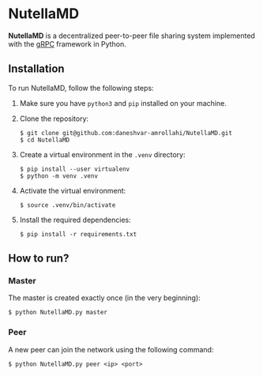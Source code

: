 # NutellaMD

**NutellaMD** is a decentralized peer-to-peer file sharing system implemented with the [gRPC](https://grpc.io/) framework in Python.

## Installation

To run NutellaMD, follow the following steps:

1. Make sure you have ```python3``` and ```pip``` installed on your machine. 

2. Clone the repository:
    ```
    $ git clone git@github.com:daneshvar-amrollahi/NutellaMD.git
    $ cd NutellaMD
    ```

3. Create a virtual environment in the ```.venv``` directory:
    ```
    $ pip install --user virtualenv
    $ python -m venv .venv
    ```

3. Activate the virtual environment:
    ```
    $ source .venv/bin/activate
    ```

4. Install the required dependencies:
    ```
    $ pip install -r requirements.txt
    ```

## How to run?

### Master
The master is created exactly once (in the very beginning):
```
$ python NutellaMD.py master
```

### Peer
A new peer can join the network using the following command:
```
$ python NutellaMD.py peer <ip> <port>
```